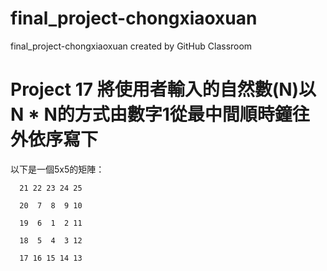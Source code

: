 # final_project-chongxiaoxuan
final_project-chongxiaoxuan created by GitHub Classroom

# Project 17 將使用者輸入的自然數(N)以 N * N的方式由數字1從最中間順時鐘往外依序寫下
以下是一個5x5的矩陣：
```
  21 22 23 24 25

  20  7  8  9 10

  19  6  1  2 11

  18  5  4  3 12

  17 16 15 14 13
``` 
